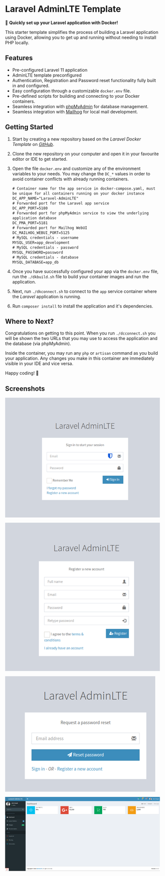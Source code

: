 # Laravel AdminLTE Template

🚀 **Quickly set up your Laravel application with Docker!**

This starter template simplifies the process of building a Laravel application using Docker, allowing you to get up and
running without needing to install PHP locally.

## Features

- Pre-configured Laravel 11 application
- AdminLTE template preconfigured
- Authentication, Registration and Password reset functionality fully built in and configured.
- Easy configuration through a customizable `docker.env` file.
- Pre-defined scripts for building and connecting to your Docker containers.
- Seamless integration with [phpMyAdmin](https://www.phpmyadmin.net/) for database management.
- Seamless integration with [Mailhog](https://github.com/mailhog) for local mail development.

## Getting Started

1. Start by creating a new repository based on the *Laravel Docker Template* on *[GitHub](https://github.com)*.
2. Clone the new repository on your computer and open it in your favourite editor or IDE to get started.
3. Open the file `docker.env` and customize any of the environment variables to your needs. You may change the `DC_*`
   values in order to avoid container conflicts with already running containers.

    ```shell
    # Container name for the app service in docker-compose.yaml, must be unique for all containers running on your docker instance
    DC_APP_NAME="Laravel-AdminLTE"
    # Forwarded port for the Laravel app service
    DC_APP_PORT=5180
    # Forwarded port for phpMyAdmin service to view the underlying application database
    DC_PMA_PORT=5181
    # Forwarded port for Mailhog WebUI
    DC_MAILHOG_WEBUI_PORT=5125
    # MySQL credentials - username
    MYSQL_USER=app_development
    # MySQL credentials - password
    MYSQL_PASSWORD=password
    # MySQL credentials - database
    MYSQL_DATABASE=app_db
    ``` 

4. Once you have successfully configured your app via the `docker.env` file, run the `./dkbuild.sh` file to build your
   container images and run the application.
5. Next, run `./dkconnect.sh` to connect to the `app` service container where the *Laravel* application is running.
6. Run `composer install` to install the application and it's dependencies.

## Where to Next?

Congratulations on getting to this point. When you run `./dcconnect.sh` you will be shown the two URLs that you may use
to access the application and the database (via phpMyAdmin).

Inside the container, you may run any `php` or `artisan` command as you build your application. Any
changes you make in this container are immediately visible in your IDE and vice versa.

Happy coding! 🎉

## Screenshots

![Login](screenshot-login.png)

![Login](screenshot-register.png)

![Login](screenshot-forgot-password.png)

![Login](screenshot-dashboard.png)
